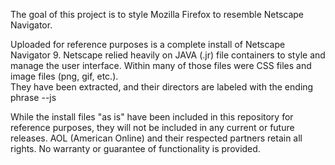 The goal of this project is to style Mozilla Firefox to resemble Netscape Navigator.

Uploaded for reference purposes is a complete install of Netscape Navigator 9. 
Netscape relied heavily on JAVA (.jr) file containers to style and manage the user interface. 
Within many of those files were CSS files and image files (png, gif, etc.).  
They have been extracted, and their directors are labeled with the ending phrase --js

While the install files "as is" have been included in this repository for reference purposes, they will not be included in any current or future releases.
AOL (American Online) and their respected partners retain all rights. No warranty or guarantee of functionality is provided.
